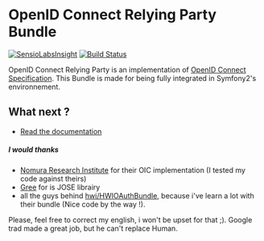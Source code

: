 OpenID Connect Relying Party Bundle
===================================

[![SensioLabsInsight](https://insight.sensiolabs.com/projects/f839cce9-6b63-4af9-aea1-421ccec2cef3/mini.png)](https://insight.sensiolabs.com/projects/f839cce9-6b63-4af9-aea1-421ccec2cef3)
[![Build Status](https://travis-ci.org/waldo2188/OpenIdConnectRelyingPartyBundle.svg?branch=master)](https://travis-ci.org/waldo2188/OpenIdConnectRelyingPartyBundle)

OpenID Connect Relying Party is an implementation of [OpenID Connect Specification](http://openid.net/specs/openid-connect-basic-1_0.html).
This Bundle is made for being fully integrated in Symfony2's environnement.

## What next ?

- [Read the documentation](Resources/doc/index.md)



##### I would thanks 
 - [Nomura Research Institute](http://www.nri.com/global/) for their OIC implementation (I tested my code against theirs)
 - [Gree](https://github.com/gree/jose) for is JOSE librairy
 - all the guys behind [hwi/HWIOAuthBundle](https://github.com/hwi/HWIOAuthBundle), because i've learn a lot with their bundle (Nice code by the way !).

Please, feel free to correct my english, i won't be upset for that ;). Google trad made a great job, but he can't replace Human.

